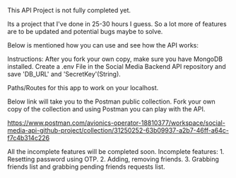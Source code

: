 This API Project is not fully completed yet.

Its a project that I've done in 25-30 hours I guess. So a lot more of features are to be updated and potential bugs maybe to solve.

Below is mentioned how you can use and see how the API works:

Instructions: After you fork your own copy, make sure you have MongoDB installed.
              Create a .env File in the Social Media Backend API repository and save 'DB_URL' and 'SecretKey'(String).


Paths/Routes for this app to work on your localhost.

Below link will take you to the Postman public collection. Fork your own copy of the collection and using Postman you can play with the API.

https://www.postman.com/avionics-operator-18810377/workspace/social-media-api-github-project/collection/31250252-63b09937-a2b7-46ff-a64c-f7c4b314c226


All the incomplete features will be completed soon.
Incomplete features: 1. Resetting password using OTP.
                     2. Adding, removing friends.
                     3. Grabbing friends list and grabbing pending friends requests list.